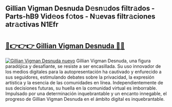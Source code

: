 ## Gillian Vigman Desnuda D𝚎sn𝚞dos filtr𝚊dos - Parts-hB9 Vid𝚎os f𝚘tos - N𝚞evas filtr𝚊ciones atr𝚊ctivas N1Efr

# <h2><a href="http://mb7mip.tromn.icu/?c=Gillian+Vigman+Desnuda">🔗👉👉👉 Gillian Vigman Desnuda 🔗🔗</a></h2>

[![Gillian Vigman Desnuda nuevo](https://i.imgur.com/pEAQMta.gif)](http://mb7mip.tromn.icu/?c=Gillian+Vigman+Desnuda)
Gillian Vigman Desnuda, una figura paradójica y desafiante, se resiste a ser encasillada. Su uso innovador de los medios digitales para la autopresentación ha cautivado y enfurecido a sus seguidores, estimulando debates sobre la privacidad, la expresión artística y la esencia de las comunidades en línea. Independientemente de sus decisiones futuras, su huella en la comunidad virtual es imborrable. Impulsado por una determinación inquebrantable y un encanto innegable, el progreso de Gillian Vigman Desnuda en el ámbito digital es inquebrantable.
